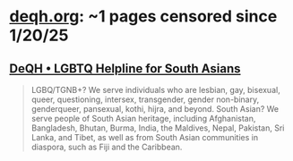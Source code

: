 



# [deqh.org](deqh.org): ~1 pages censored since 1/20/25

## [DeQH • LGBTQ Helpline for South Asians](https://www.deqh.org/)


> LGBQ/TGNB+? We serve individuals who are lesbian, gay, bisexual,  queer, questioning, intersex, transgender, gender non-binary, genderqueer, pansexual, kothi, hijra, and beyond.   					 								 					 						  South Asian? We serve people of South Asian heritage, including Afghanistan, Bangladesh, Bhutan, Burma, India, the Maldives, Nepal, Pakistan, Sri Lanka, and Tibet, as well as from South Asian communities in diaspora, such as Fiji and the Caribbean.